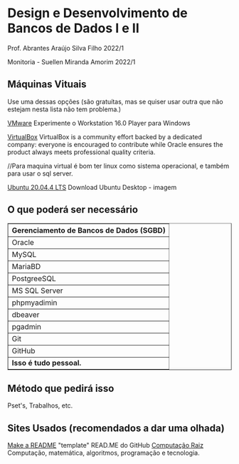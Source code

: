 # Design e Desenvolvimento de Bancos de Dados I e II
Prof. Abrantes Araújo Silva Filho 2022/1

Monitoria - Suellen Miranda Amorim 2022/1

## Máquinas Vituais
Use uma dessas opções (são gratuítas, mas se quiser usar outra que não estejam nesta lista não tem problema.)

[VMware](https://www.vmware.com/br/products/workstation-player/workstation-player-evaluation.html) Experimente o Workstation 16.0 Player para Windows 

[VirtualBox](https://www.virtualbox.org/) VirtualBox is a community effort backed by a dedicated company: everyone is encouraged to contribute while Oracle ensures the product always meets professional quality criteria. 

//Para maquina virtual é bom ter linux como sistema operacional, e também para usar o sql server.

[Ubuntu 20.04.4 LTS](https://ubuntu.com/download/desktop) Download Ubuntu Desktop - imagem


## O que poderá ser necessário 

<table border="1">    
  <tr>
    <th colspan="2">Gerenciamento de Bancos de Dados (SGBD)</th>
  </tr>        
  <tr>
    <td>Oracle</td>
  </tr>
  <tr>
    <td>MySQL</td>
  </tr>
  <tr>
    <td>MariaBD</td>
  </tr>
  <tr>
    <td>PostgreeSQL</td>
  </tr>
  <tr>
    <td>MS SQL Server</td>
  </tr>
  <tr>
    <td>phpmyadimin</td>
  </tr>
  <tr>
    <td>dbeaver</td>
  </tr>
  <tr>
    <td>pgadmin</td>
  </tr>
  <tr>
    <td>Git</td>
  </tr>
  <tr>
    <td>GitHub</td>
  </tr>
  <tr>
    <td colspan="2"><b>Isso é tudo pessoal.</b></td>
  </tr>
</table>


## Método que pedirá isso
Pset's, Trabalhos, etc.

## Sites Usados (recomendados a dar uma olhada)
[Make a README](https://www.makeareadme.com/) "template" READ.ME do GitHub
[Computação Raiz](https://www.computacaoraiz.com.br/) Computação, matemática, algoritmos, programação e tecnologia.
